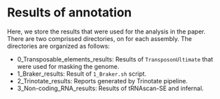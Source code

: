 # Results of annotation

Here, we store the results that were used for the analysis in the paper. There are two comprissed directories, on for each assembly. The directories are organized as follows:
* 0_Transposable_elements_results: Results of `TransposonUltimate` that were used for masking the genome.
* 1_Braker_results: Result of `1_Braker.sh` script.
* 2_Trinotate_results: Reports generated by Trinotate pipeline.
* 3_Non-coding_RNA_results: Results of tRNAscan-SE and infernal.
